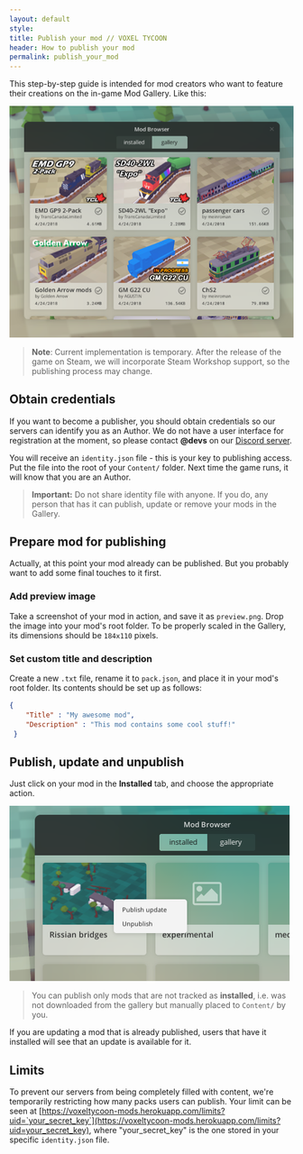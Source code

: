 ```yaml
---
layout: default
style: 
title: Publish your mod // VOXEL TYCOON
header: How to publish your mod
permalink: publish_your_mod
---
```


This step-by-step guide is intended for mod creators who want to feature their creations on the in-game Mod Gallery. Like this:

<img src="/assets/sdk/publish_your_mod/20180514-192535.png" />

> **Note**: Current implementation is temporary. After the release of the game on Steam, we will incorporate Steam Workshop support, so the publishing process may change.

## Obtain credentials

If you want to become a publisher, you should obtain credentials so our servers can identify you as an Author. We do not have a user interface for registration at the moment, so please contact **@devs** on our [Discord server](//discord.gg/64KPWd5).


You will receive an `identity.json` file - this is your key to publishing access. Put the file into the root of your `Content/` folder. Next time the game runs, it will know that you are an Author.

> **Important:** Do not share identity file with anyone. If you do, any person that has it can publish, update or remove your mods in the Gallery.

## Prepare mod for publishing

Actually, at this point your mod already can be published. But you probably want to add some final touches to it first.

### Add preview image

Take a screenshot of your mod in action, and save it as `preview.png`. Drop the image into your mod's root folder. To be properly scaled in the Gallery, its dimensions should be `184х110` pixels.

### Set custom title and description

Create a new `.txt` file, rename it to `pack.json`, and place it in your mod's root folder. Its contents should be set up as follows:

```json
{
    "Title" : "My awesome mod",
    "Description" : "This mod contains some cool stuff!"
 }
```

## Publish, update and unpublish

Just click on your mod in the **Installed** tab, and choose the appropriate action.

<img src="/assets/sdk/publish_your_mod/20180514-193710.png" style="width: auto"/>

> You can publish only mods that are not tracked as **installed**, i.e. was not downloaded from the gallery but manually placed to `Content/` by you.

If you are updating a mod that is already published, users that have it installed will see that an update is available for it.

## Limits

To prevent our servers from being completely filled with content, we're temporarily restricting how many packs users can publish. Your limit can be seen at  [https://voxeltycoon-mods.herokuapp.com/limits?uid=`your_secret_key`](https://voxeltycoon-mods.herokuapp.com/limits?uid=your_secret_key), where "your_secret_key" is the one stored in your specific `identity.json` file.